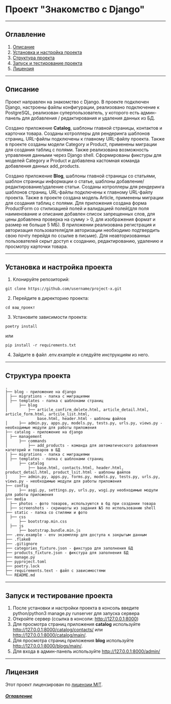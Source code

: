 # Проект "Знакомство с Django"

---

## Оглавление

<a id="content"></a>

1. [Описание](#description)
2. [Установка и настройка проекта](#instruction)
3. [Структура проекта](#structure)
4. [Запуск и тестирование проекта](#launch)
5. [Лицензия](#license)

---

## Описание<a id="description"></a>

Проект направлен на знакомство с Django. В проекте подключен Django, настроены файлы конфигурации, реализовано
подключение к PostgreSQL, реализован суперпользователь, у которого есть админ-панель для добавления / редактирования
и удаления данных из БД.

Создано приложение **Catalog**, шаблоны главной страницы, контактов и карточки товара. Созданы котроллеры для
рендеринга шаблонов страниц. URL-файлы подключены к главному URL-файлу проекта. Также в проекте созданы модели
Category и Product, применены миграции для создания таблиц с полями. Также реализована возможность управления данными
через Django shell. Сформированы фикстуры для моделей Category и Product и добавлена кастомная команда добавления
данных add_products.

Создано приложение **Blog**, шаблоны главной страницы со статьями, шаблон страницы информации о статье, шаблоны
добавление/редактирование/удаление статьи. Созданы котроллеры для рендеринга шаблонов страниц. URL-файлы подключены
к главному URL-файлу проекта. Также в проекте создана модель Article, применены миграции для создания таблиц с полями.
Для приложения создана форма ProductForm со стилизацией полей и валидацией полей(для поля наименование и описание
добавлен список запрещенных слов, для цены добавлена проверка на сумму > 0, для изображения формат и размер не больше
5 МБ). В приложении реализована регистрация и авторизация пользователя(для авторизации необходимо подтвердить свою
почту перейдя по ссылке в письме). Для неавторизованных пользователей скрыт доступ к созданию, редактированию, удалению
и просмотру карточки товара.

---

## Установка и настройка проекта<a id="instruction"></a>

1. Клонируйте репозиторий:

```
git clone https://github.com/username/project-x.git
```

2. Перейдите в директорию проекта:

```
cd ваш_проект
```

3. Установите зависимости проекта:

```
poetry install
```

или

```
pip install -r requirements.txt
```

4. Зайдите в файл .env.example и следуйте инструкциям из него.

---

## Структура проекта<a id="structure"></a>

```
.
├── blog - приложение на django
│ ├── migrations - папка с миграциями
│ ├── templates - папка с шаблонами страниц
│     ├── blog
│         ├── article_confirm_delete.html, article_detail.html, article_form.html, artcile_list.html,
              base.html, header.html - шаблоны файлов
│     ├── admin.py, apps.py, models.py, tests.py, urls.py, views.py - необходимые модули для работы приложения
├── catalog - приложение на django
│ ├── management
│     ├── commands
│         ├── add_products - команда для автоматического добавления категорий и товаров в БД
│ ├── migrations - папка с миграциями
│ ├── templates - папка с шаблонами страниц
│     ├── catalog
│         ├── base.html, contacts.html, header.html, product_detail.html, product_lsit.html - шаблоны файлов
│     ├── admin.py, apps.py, forms.py, models.py, tests.py, urls.py, views.py - необходимые модули для работы приложения
├── config
│     ├── asgi.py, settings.py, urls.py, wsgi.py необходимые модули для работы приложения
├── media
│ ├── photos - фото товаров, используются в бд при создании товара
│ ├── screenshots - скриншоты из задания №5 по использованию shell
├── static - папка со стилями и фото
│ ├── css
│     ├── bootstrap.min.css
│ ├── js
│     ├── bootstrap.bundle.min.js
├── .env.example - env экземпляр для доступа к закрытым данным
├── .flake8
├── .gitignore
├── categories_fixture.json - фикстура для заполнения БД
├── products_fixture.json - фикстура для заполнения БД
├── manage.py
├── pyproject.toml
├── poetry.lock
├── requirements.text - файл с зависимостями
└── README.md
```

---

## Запуск и тестирование проекта<a id="launch"></a>

1. После установки и настройки проекта в консоль введите python/python3 manage.py runserver для запуска сервера
2. Откройте сервер (ссылка в консоли: http://127.0.0.1:8000)
3. Для просмотра страниц приложения **catalog** используйте http://127.0.0.1:8000/catalog/contacts/ или
http://127.0.0.1:8000/catalog/main/.
4. Для просмотра страниц приложения **blog** используйте http://127.0.0.1:8000/blogs/main/.
4. Для входа в админ-панель используйте http://127.0.0.1:8000/admin/

---

## Лицензия<a id="license"></a>

Этот проект лицензирован по [лицензии MIT](LICENSE).

##### [Оглавление](#content)
